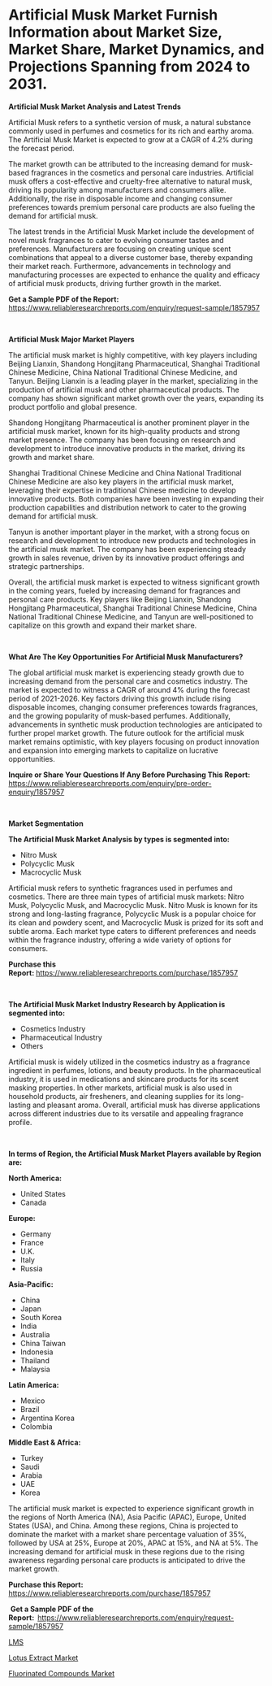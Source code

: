 <p><h1>Artificial Musk Market Furnish Information about Market Size, Market Share, Market Dynamics, and Projections Spanning from 2024 to 2031.</h1></p><p><strong>Artificial Musk Market Analysis and Latest Trends</strong></p>
<p><p>Artificial Musk refers to a synthetic version of musk, a natural substance commonly used in perfumes and cosmetics for its rich and earthy aroma. The Artificial Musk Market is expected to grow at a CAGR of 4.2% during the forecast period. </p><p>The market growth can be attributed to the increasing demand for musk-based fragrances in the cosmetics and personal care industries. Artificial musk offers a cost-effective and cruelty-free alternative to natural musk, driving its popularity among manufacturers and consumers alike. Additionally, the rise in disposable income and changing consumer preferences towards premium personal care products are also fueling the demand for artificial musk.</p><p>The latest trends in the Artificial Musk Market include the development of novel musk fragrances to cater to evolving consumer tastes and preferences. Manufacturers are focusing on creating unique scent combinations that appeal to a diverse customer base, thereby expanding their market reach. Furthermore, advancements in technology and manufacturing processes are expected to enhance the quality and efficacy of artificial musk products, driving further growth in the market.</p></p>
<p><strong>Get a Sample PDF of the Report:&nbsp;</strong> <a href="https://www.reliableresearchreports.com/enquiry/request-sample/1857957">https://www.reliableresearchreports.com/enquiry/request-sample/1857957</a></p>
<p>&nbsp;</p>
<p><strong>Artificial Musk Major Market Players</strong></p>
<p><p>The artificial musk market is highly competitive, with key players including Beijing Lianxin, Shandong Hongjitang Pharmaceutical, Shanghai Traditional Chinese Medicine, China National Traditional Chinese Medicine, and Tanyun. Beijing Lianxin is a leading player in the market, specializing in the production of artificial musk and other pharmaceutical products. The company has shown significant market growth over the years, expanding its product portfolio and global presence.</p><p>Shandong Hongjitang Pharmaceutical is another prominent player in the artificial musk market, known for its high-quality products and strong market presence. The company has been focusing on research and development to introduce innovative products in the market, driving its growth and market share.</p><p>Shanghai Traditional Chinese Medicine and China National Traditional Chinese Medicine are also key players in the artificial musk market, leveraging their expertise in traditional Chinese medicine to develop innovative products. Both companies have been investing in expanding their production capabilities and distribution network to cater to the growing demand for artificial musk.</p><p>Tanyun is another important player in the market, with a strong focus on research and development to introduce new products and technologies in the artificial musk market. The company has been experiencing steady growth in sales revenue, driven by its innovative product offerings and strategic partnerships.</p><p>Overall, the artificial musk market is expected to witness significant growth in the coming years, fueled by increasing demand for fragrances and personal care products. Key players like Beijing Lianxin, Shandong Hongjitang Pharmaceutical, Shanghai Traditional Chinese Medicine, China National Traditional Chinese Medicine, and Tanyun are well-positioned to capitalize on this growth and expand their market share.</p></p>
<p>&nbsp;</p>
<p><strong>What Are The Key Opportunities For Artificial Musk Manufacturers?</strong></p>
<p><p>The global artificial musk market is experiencing steady growth due to increasing demand from the personal care and cosmetics industry. The market is expected to witness a CAGR of around 4% during the forecast period of 2021-2026. Key factors driving this growth include rising disposable incomes, changing consumer preferences towards fragrances, and the growing popularity of musk-based perfumes. Additionally, advancements in synthetic musk production technologies are anticipated to further propel market growth. The future outlook for the artificial musk market remains optimistic, with key players focusing on product innovation and expansion into emerging markets to capitalize on lucrative opportunities.</p></p>
<p><strong>Inquire or Share Your Questions If Any Before Purchasing This Report:</strong> <a href="https://www.reliableresearchreports.com/enquiry/pre-order-enquiry/1857957">https://www.reliableresearchreports.com/enquiry/pre-order-enquiry/1857957</a></p>
<p>&nbsp;</p>
<p><strong>Market Segmentation</strong></p>
<p><strong>The Artificial Musk Market Analysis by types is segmented into:</strong></p>
<p><ul><li>Nitro Musk</li><li>Polycyclic Musk</li><li>Macrocyclic Musk</li></ul></p>
<p><p>Artificial musk refers to synthetic fragrances used in perfumes and cosmetics. There are three main types of artificial musk markets: Nitro Musk, Polycyclic Musk, and Macrocyclic Musk. Nitro Musk is known for its strong and long-lasting fragrance, Polycyclic Musk is a popular choice for its clean and powdery scent, and Macrocyclic Musk is prized for its soft and subtle aroma. Each market type caters to different preferences and needs within the fragrance industry, offering a wide variety of options for consumers.</p></p>
<p><strong>Purchase this Report:&nbsp;</strong><a href="https://www.reliableresearchreports.com/purchase/1857957">https://www.reliableresearchreports.com/purchase/1857957</a></p>
<p>&nbsp;</p>
<p><strong>The Artificial Musk Market Industry Research by Application is segmented into:</strong></p>
<p><ul><li>Cosmetics Industry</li><li>Pharmaceutical Industry</li><li>Others</li></ul></p>
<p><p>Artificial musk is widely utilized in the cosmetics industry as a fragrance ingredient in perfumes, lotions, and beauty products. In the pharmaceutical industry, it is used in medications and skincare products for its scent masking properties. In other markets, artificial musk is also used in household products, air fresheners, and cleaning supplies for its long-lasting and pleasant aroma. Overall, artificial musk has diverse applications across different industries due to its versatile and appealing fragrance profile.</p></p>
<p>&nbsp;</p>
<p><strong>In terms of Region, the Artificial Musk Market Players available by Region are:</strong></p>
<p>
    <p> <strong> North America: </strong>
        <ul>
            <li>United States</li>
            <li>Canada</li>
        </ul>
        </p> 
    <p> <strong> Europe: </strong>
        <ul>
            <li>Germany</li>
            <li>France</li>
            <li>U.K.</li>
            <li>Italy</li>
            <li>Russia</li>
        </ul>
        </p> 
    <p> <strong> Asia-Pacific: </strong>
        <ul>
            <li>China</li>
            <li>Japan</li>
            <li>South Korea</li>
            <li>India</li>
            <li>Australia</li>
            <li>China Taiwan</li>
            <li>Indonesia</li>
            <li>Thailand</li>
            <li>Malaysia</li>
        </ul>
        </p> 
    <p> <strong> Latin America: </strong>
        <ul>
            <li>Mexico</li>
            <li>Brazil</li>
            <li>Argentina Korea</li>
            <li>Colombia</li>
        </ul>
        </p> 
    <p> <strong> Middle East & Africa: </strong>
        <ul>
            <li>Turkey</li>
            <li>Saudi</li>
            <li>Arabia</li>
            <li>UAE</li>
            <li>Korea</li>
        </ul>
    </p>
    </p>
<p><p>The artificial musk market is expected to experience significant growth in the regions of North America (NA), Asia Pacific (APAC), Europe, United States (USA), and China. Among these regions, China is projected to dominate the market with a market share percentage valuation of 35%, followed by USA at 25%, Europe at 20%, APAC at 15%, and NA at 5%. The increasing demand for artificial musk in these regions due to the rising awareness regarding personal care products is anticipated to drive the market growth.</p></p>
<p><strong>Purchase this Report: </strong><a href="https://www.reliableresearchreports.com/purchase/1857957">https://www.reliableresearchreports.com/purchase/1857957</a></p>
<p>&nbsp;<strong>Get a Sample PDF of the Report:&nbsp;&nbsp;</strong><a href="https://www.reliableresearchreports.com/enquiry/request-sample/1857957">https://www.reliableresearchreports.com/enquiry/request-sample/1857957</a></p>
<p><strong></strong></p>
<p><p><a href="https://medium.com/@chloekessler01/lms%E5%B8%82%E5%A0%B4%E3%81%AE%E6%B4%9E%E5%AF%9F-%E5%B8%82%E5%A0%B4%E3%83%88%E3%83%AC%E3%83%B3%E3%83%89-%E6%88%90%E9%95%B7-2024%E5%B9%B4%E3%81%8B%E3%82%892031%E5%B9%B4%E3%81%AE%E4%BA%88%E6%B8%AC-5412f3fb5961">LMS</a></p><p><a href="https://github.com/juniordelafrance/Market-Research-Report-List-2/blob/main/lotus-extract-market.md">Lotus Extract Market</a></p><p><a href="https://github.com/jaidynmorantestelletmjzya/Market-Research-Report-List-1/blob/main/fluorinated-compounds-market.md">Fluorinated Compounds Market</a></p></p>